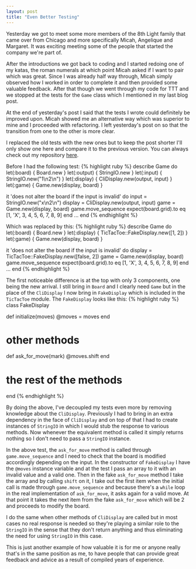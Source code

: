 ```yaml
---
layout: post
title: "Even Better Testing"
---
```


Yesterday we got to meet some more members of the 8th Light family that came over from Chicago and more specifically Micah, Angelique and Margaret. It was exciting meeting some of the people that started the company we're part of. 

After the introductions we got back to coding and I started redoing one of my katas, the roman numerals at which point Micah asked if I want to pair which was great. Since I was already half way through, Micah simply observed how I worked in order to complete it and then provided some valuable feedback. After that though we went through my code for TTT and we stopped at the tests for the `Game` class which I mentioned in my last blog post.

At the end of yesterday's post I said that the tests I wrote could definitely be improved upon. Micah showed me an alternative way which was superior to mine and I proceeded with refactoring. I left yesterday's post on so that the transition from one to the other is more clear.

I replaced the old tests with the new ones but to keep the post shorter I'll only show one here and compare it to the previous version. You can always check out my repository [here](https://github.com/Maikon/TicTacToe_new).

Before I had the following test:
{% highlight ruby %}
describe Game do
  let(:board)   { Board.new }
  let(:output)  { StringIO.new }
  let(:input)   { StringIO.new("1\n2\n") }
  let(:display) { CliDisplay.new(output, input) }
  let(:game)    { Game.new(display, board) }

  it 'does not alter the board if the input is invalid' do
    input = StringIO.new("x\n2\n")
    display = CliDisplay.new(output, input)
    game = Game.new(display, board)
    game.move_sequence
    expect(board.grid).to eq [1, 'X', 3, 4, 5, 6, 7, 8, 9]
  end
  ...
end
{% endhighlight %}
    
Which was replaced by this:
{% highlight ruby %}
describe Game do
  let(:board)   { Board.new }
  let(:display) { TicTacToe::FakeDisplay.new([1, 2]) }
  let(:game)    { Game.new(display, board) }

  it 'does not alter the board if the input is invalid' do
    display = TicTacToe::FakeDisplay.new([false, 2])
    game = Game.new(display, board)
    game.move_sequence
    expect(board.grid).to eq [1, 'X', 3, 4, 5, 6, 7, 8, 9]
  end
  ...
end
{% endhighlight %}

The first noticeable difference is at the top with only 3 components, one being the new arrival. I still bring in `Board` and I clearly need `Game` but in the place of the `CliDisplay` I now bring in `FakeDisplay` which is included in the `TicTacToe` module. The `FakeDisplay` looks like this:
{% highlight ruby %}
class FakeDisplay

  def initialize(moves)
    @moves = moves
  end

  # other methods
  
  def ask_for_move(mark)
    @moves.shift
  end
  
  # the rest of the methods
end
{% endhighlight %}
    
By doing the above, I've decoupled my tests even more by removing knowledge about the `CliDisplay`. Previously I had to bring in an extra dependency in the face of `CliDisplay` and on top of that I had to create instances of `StringIO` in which I would stub the response to various methods.
Now whenever the equivalent method is called it simply returns nothing so I don't need to pass a `StringIO` instance. 

In the above test, the `ask_for_move` method is called through `game.move_sequence` and I need to check that the board is modified accordingly depending on the input. In the constructor of `FakeDisplay` I have the `@moves` instance variable and at the test I pass an array to it with an invalid value and a valid one. Then in the fake `ask_for_move` method I take the array and by calling `shift` on it, I take out the first item when the initial call is made through `game.move_sequence` and because there's a `while` loop in the real implementation of `ask_for_move`, it asks again for a valid move. At that point it takes the next item from the fake `ask_for_move` which will be 2 and proceeds to modify the board.

I do the same when other methods of `CliDisplay` are called but in most cases no real response is needed so they're playing a similar role to the `StringIO` in the sense that they don't return anything and thus eliminating the need for using `StringIO` in this case.

This is just another example of how valuable it is for me or anyone really that's in the same position as me, to have people that can provide great feedback and advice as a result of compiled years of experience.
